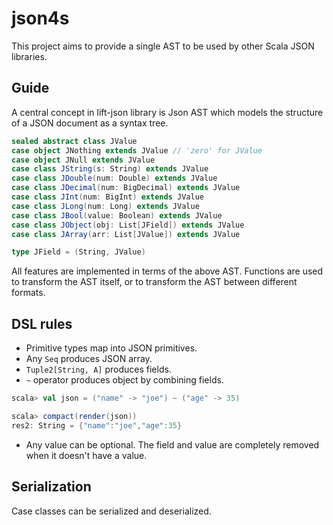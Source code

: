 # json4s

This project aims to provide a single AST to be used by other Scala JSON libraries.

## Guide

A central concept in lift-json library is Json AST which models the structure of a JSON document as a syntax tree.
```scala
sealed abstract class JValue
case object JNothing extends JValue // 'zero' for JValue
case object JNull extends JValue
case class JString(s: String) extends JValue
case class JDouble(num: Double) extends JValue
case class JDecimal(num: BigDecimal) extends JValue
case class JInt(num: BigInt) extends JValue
case class JLong(num: Long) extends JValue
case class JBool(value: Boolean) extends JValue
case class JObject(obj: List[JField]) extends JValue
case class JArray(arr: List[JValue]) extends JValue

type JField = (String, JValue)
```
All features are implemented in terms of the above AST.
Functions are used to transform the AST itself, or to transform the AST between different formats.

## DSL rules

* Primitive types map into JSON primitives.
* Any `Seq` produces JSON array.
* `Tuple2[String, A]` produces fields.
* `~` operator produces object by combining fields.
```scala
scala> val json = ("name" -> "joe") ~ ("age" -> 35)

scala> compact(render(json))
res2: String = {"name":"joe","age":35}
```
* Any value can be optional.
The field and value are completely removed when it doesn't have a value.

## Serialization

Case classes can be serialized and deserialized.
